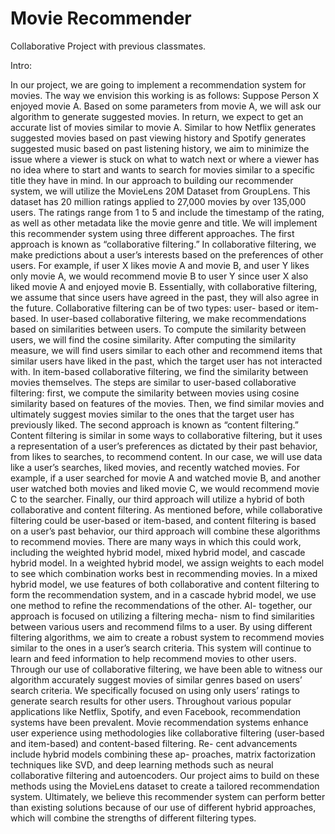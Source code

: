 # Movie Recommender
Collaborative Project with previous classmates.

Intro:

In our project, we are going to implement a recommendation system for movies. The way we envision this working is as follows: Suppose Person X enjoyed movie A. Based on
some parameters from movie A, we will ask our algorithm
to generate suggested movies. In return, we expect to get an
accurate list of movies similar to movie A. Similar to how
Netflix generates suggested movies based on past viewing
history and Spotify generates suggested music based on past
listening history, we aim to minimize the issue where a viewer
is stuck on what to watch next or where a viewer has no idea
where to start and wants to search for movies similar to a
specific title they have in mind. In our approach to building
our recommender system, we will utilize the MovieLens 20M
Dataset from GroupLens. This dataset has 20 million ratings
applied to 27,000 movies by over 135,000 users. The ratings
range from 1 to 5 and include the timestamp of the rating,
as well as other metadata like the movie genre and title. We
will implement this recommender system using three different
approaches. The first approach is known as “collaborative
filtering.” In collaborative filtering, we make predictions about
a user’s interests based on the preferences of other users. For
example, if user X likes movie A and movie B, and user
Y likes only movie A, we would recommend movie B to
user Y since user X also liked movie A and enjoyed movie
B. Essentially, with collaborative filtering, we assume that
since users have agreed in the past, they will also agree in
the future. Collaborative filtering can be of two types: user-
based or item-based. In user-based collaborative filtering, we
make recommendations based on similarities between users.
To compute the similarity between users, we will find the
cosine similarity. After computing the similarity measure, we
will find users similar to each other and recommend items that
similar users have liked in the past, which the target user has
not interacted with. In item-based collaborative filtering, we
find the similarity between movies themselves. The steps are
similar to user-based collaborative filtering: first, we compute
the similarity between movies using cosine similarity based
on features of the movies. Then, we find similar movies and
ultimately suggest movies similar to the ones that the target
user has previously liked. The second approach is known as
“content filtering.” Content filtering is similar in some ways to
collaborative filtering, but it uses a representation of a user’s
preferences as dictated by their past behavior, from likes to
searches, to recommend content. In our case, we will use data
like a user’s searches, liked movies, and recently watched
movies. For example, if a user searched for movie A and
watched movie B, and another user watched both movies
and liked movie C, we would recommend movie C to the
searcher. Finally, our third approach will utilize a hybrid of
both collaborative and content filtering. As mentioned before,
while collaborative filtering could be user-based or item-based,
and content filtering is based on a user’s past behavior, our
third approach will combine these algorithms to recommend
movies. There are many ways in which this could work,
including the weighted hybrid model, mixed hybrid model, and
cascade hybrid model. In a weighted hybrid model, we assign
weights to each model to see which combination works best
in recommending movies. In a mixed hybrid model, we use
features of both collaborative and content filtering to form the
recommendation system, and in a cascade hybrid model, we
use one method to refine the recommendations of the other. Al-
together, our approach is focused on utilizing a filtering mecha-
nism to find similarities between various users and recommend
films to a user. By using different filtering algorithms, we aim
to create a robust system to recommend movies similar to the
ones in a user’s search criteria. This system will continue to
learn and feed information to help recommend movies to other
users. Through our use of collaborative filtering, we have been
able to witness our algorithm accurately suggest movies of
similar genres based on users’ search criteria. We specifically
focused on using only users’ ratings to generate search results
for other users. Throughout various popular applications like
Netflix, Spotify, and even Facebook, recommendation systems
have been prevalent. Movie recommendation systems enhance
user experience using methodologies like collaborative filtering
(user-based and item-based) and content-based filtering. Re-
cent advancements include hybrid models combining these ap-
proaches, matrix factorization techniques like SVD, and deep
learning methods such as neural collaborative filtering and
autoencoders. Our project aims to build on these methods using
the MovieLens dataset to create a tailored recommendation
system. Ultimately, we believe this recommender system can
perform better than existing solutions because of our use of
different hybrid approaches, which will combine the strengths
of different filtering types.
